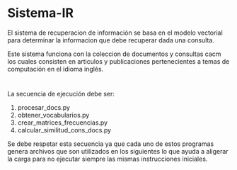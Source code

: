 # Sistema-IR
El sistema de recuperacion de información se basa en el modelo vectorial para determinar la informacion que debe recuperar dada una consulta.

Este sistema funciona con la coleccion de documentos y consultas cacm los cuales consisten en articulos y publicaciones pertenecientes a temas de computación en el idioma inglés.

#
La secuencia de ejecución debe ser:
1. procesar_docs.py
2. obtener_vocabularios.py
3. crear_matrices_frecuencias.py
4. calcular_similitud_cons_docs.py

Se debe respetar esta secuencia ya que cada uno de estos programas genera archivos que son utilizados en los siguientes lo que ayuda a aligerar la carga para no ejecutar siempre las mismas instrucciones iniciales.
